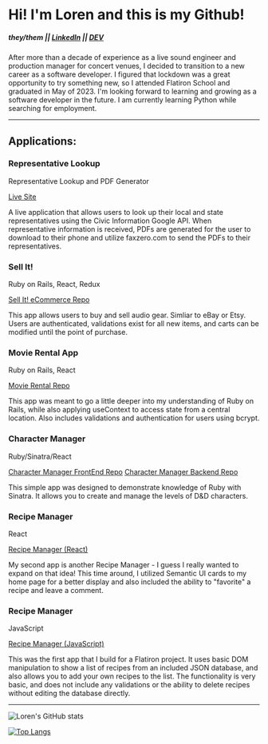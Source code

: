 # Hi! I'm Loren and this is my Github!

##### they/them || [LinkedIn](https://www.linkedin.com/in/lorenhartman/ "LinkedIn") || [DEV](https://dev.to/lorenmichael "Blog")

After more than a decade of experience as a live sound engineer and production manager for concert venues, I decided to transition to a new career as a software developer. I figured that lockdown was a great opportunity to try something new, so I attended Flatiron School and graduated in May of 2023. I'm looking forward to learning and growing as a software developer in the future. I am currently learning Python while searching for employment.

---

## Applications:

### Representative Lookup

Representative Lookup and PDF Generator

[Live Site](https://faxforgaza.com/ "Live Site")

A live application that allows users to look up their local and state representatives using the Civic Information Google API. When representative information is received, PDFs are generated for the user to download to their phone and utilize faxzero.com to send the PDFs to their representatives.

### Sell It!

Ruby on Rails, React, Redux

[Sell It! eCommerce Repo](https://github.com/loren-michael/phase-5-project "Sell It!")

This app allows users to buy and sell audio gear. Simliar to eBay or Etsy. Users are authenticated, validations exist for all new items, and carts can be modified until the point of purchase.

### Movie Rental App

Ruby on Rails, React

[Movie Rental Repo](https://github.com/loren-michael/phase-4-project-final "Movie Rental Repo")

This app was meant to go a little deeper into my understanding of Ruby on Rails, while also applying useContext to access state from a central location. Also includes validations and authentication for users using bcrypt.

### Character Manager

Ruby/Sinatra/React

[Character Manager FrontEnd Repo](https://github.com/loren-michael/phase-3-project-frontend "Character Manager FrontEnd")
[Character Manager Backend Repo](https://github.com/loren-michael/phase-3-sinatra-react-project "Character Manager Backend")

This simple app was designed to demonstrate knowledge of Ruby with Sinatra. It allows you to create and manage the levels of D&D characters.

### Recipe Manager

React

[Recipe Manager (React)](https://github.com/loren-michael/phase-2-react-project "Recipe Manager (React)")

My second app is another Recipe Manager - I guess I really wanted to expand on that idea! This time around, I utilized Semantic UI cards to my home page for a better display and also included the ability to "favorite" a recipe and leave a comment.

### Recipe Manager

JavaScript

[Recipe Manager (JavaScript)](https://github.com/loren-michael/phase-1-project "Recipe Manager (JS)")

This was the first app that I build for a Flatiron project. It uses basic DOM manipulation to show a list of recipes from an included JSON database, and also allows you to add your own recipes to the list. The functionality is very basic, and does not include any validations or the ability to delete recipes without editing the database directly.

---

![Loren's GitHub stats](https://github-readme-stats.vercel.app/api?username=loren-michael&show_icons=true&theme=transparent)

[![Top Langs](https://github-readme-stats.vercel.app/api/top-langs/?username=loren-michael&layout=donut)](https://github.com/loren-michael/github-readme-stats)

<!--
**loren-michael/loren-michael** is a ✨ _special_ ✨ repository because its `README.md` (this file) appears on your GitHub profile.

Here are some ideas to get you started:

- 🔭 I’m currently working on ...
- 🌱 I’m currently learning ...
- 👯 I’m looking to collaborate on ...
- 🤔 I’m looking for help with ...
- 💬 Ask me about ...
- 📫 How to reach me: ...
- 😄 Pronouns: ...
- ⚡ Fun fact: ...
-->
